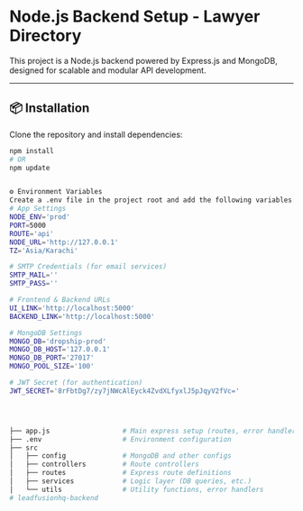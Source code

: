 # Node.js Backend Setup - Lawyer Directory

This project is a Node.js backend powered by Express.js and MongoDB, designed for scalable and modular API development.

---

## 📦 Installation

Clone the repository and install dependencies:

```bash
npm install
# OR
npm update


⚙️ Environment Variables
Create a .env file in the project root and add the following variables:
# App Settings
NODE_ENV='prod'
PORT=5000
ROUTE='api'
NODE_URL='http://127.0.0.1'
TZ='Asia/Karachi'

# SMTP Credentials (for email services)
SMTP_MAIL=''
SMTP_PASS=''

# Frontend & Backend URLs
UI_LINK='http://localhost:5000'
BACKEND_LINK='http://localhost:5000'

# MongoDB Settings
MONGO_DB='dropship-prod'
MONGO_DB_HOST='127.0.0.1'
MONGO_DB_PORT='27017'
MONGO_POOL_SIZE='100'

# JWT Secret (for authentication)
JWT_SECRET='8rFbtDg7/zy7jNWcAlEyck4ZvdXLfyxlJ5pJqyV2fVc='




├── app.js                  # Main express setup (routes, error handlers) & app entery point
├── .env                    # Environment configuration
├── src
│   ├── config              # MongoDB and other configs
│   ├── controllers         # Route controllers
│   ├── routes              # Express route definitions
│   ├── services            # Logic layer (DB queries, etc.)
│   └── utils               # Utility functions, error handlers
# leadfusionhq-backend
